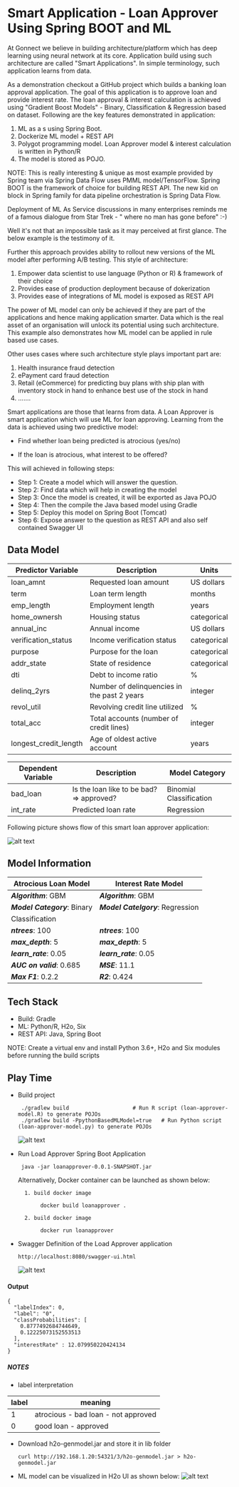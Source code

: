 # Smart Application - Loan Approver Using Spring BOOT and ML


At Gonnect we believe in building architecture/platform which has deep learning using neural network at its core. Application build using such architecture are called "Smart Applications". In simple terminology, such application learns from data. 

As a demonstration checkout a GitHub project which builds a banking loan approval application. The goal of this application is to approve loan and provide interest rate. The loan approval & interest calculation is achieved using "Gradient Boost Models" - Binary, Classification & Regression based on dataset. Following are the key features demonstrated in application:

1. ML as a s using Spring Boot. 
2. Dockerize ML model + REST API
3. Polygot programming model. Loan Approver model & interest calculation is written in Python/R
4. The model is stored as POJO. 

NOTE: This is really interesting & unique as most example provided by Spring team via Spring Data Flow uses PMML model/TensorFlow. Spring BOOT is the framework of choice for building REST API. The new kid on block in Spring family for data pipeline orchestration is Spring Data Flow.

Deployment of ML As Service discussions in many enterprises reminds me of a famous dialogue from Star Trek - " where no man has gone before" :-)

 Well it's not that an impossible task as it may perceived at first glance. The below example is the testimony of it.

Further this approach provides ability to rollout new versions of the ML model after performing A/B testing.  This style of architecture:

1. Empower data scientist to use language (Python or R) & framework of their choice
2. Provides ease of production deployment because of dokerization
3. Provides ease of integrations of ML model is exposed as REST API

The power of ML model can only be achieved if they are part of the applications and hence making application smarter. Data which is the real asset of an organisation will unlock its potential using such architecture. This example also demonstrates how ML model can be applied in rule based use cases.

Other uses cases where such architecture style plays important part are:
1. Health insurance fraud detection
2. ePayment card fraud detection
3. Retail (eCommerce) for predicting buy plans with ship plan with inventory stock in hand to enhance best use of the stock in hand
4. .......


Smart applications are those that learns from data. A Loan Approver is smart application which will use ML for loan approving. Learning from the data is achieved using two predictive model:

- Find whether loan being predicted is atrocious  (yes/no)

- If the loan is atrocious, what interest to be offered?

This will achieved in following steps:

- Step 1: Create a model which will answer the question.
- Step 2: Find data which will help in creating the model
- Step 3: Once the model is created, it will be exported as Java POJO
- Step 4: Then the compile the Java based model using Gradle
- Step 5: Deploy this model on Spring Boot (Tomcat)
- Step 6: Expose answer to the question as REST API and also self contained Swagger UI

## Data Model

| Predictor Variable               | Description                                 | Units        |
|----------------------------------|---------------------------------------------|--------------|
| loan_amnt                        | Requested loan amount                       |  US dollars  |
| term                             | Loan term length                            |  months      |
| emp_length                       | Employment length                           |  years       |
| home_ownersh                     | Housing status                              |  categorical |
| annual_inc                       | Annual income                               |  US dollars  |
| verification_status              | Income verification status                  |  categorical |
| purpose                          | Purpose for the loan                        |  categorical |
| addr_state                       | State of residence                          |  categorical |
| dti                              | Debt to income ratio                        |  %           |
| delinq_2yrs                      | Number of delinquencies in the past 2 years |  integer     |
| revol_util                       | Revolving credit line utilized              |  %           |
| total_acc                        | Total accounts (number of credit lines)     |  integer     |
| longest_credit_length            | Age of oldest active account                |  years       |

 
 Dependent Variable                | Description                                 | Model Category         |
|----------------------------------|---------------------------------------------|------------------------|
| bad_loan                         | Is the loan like to be bad? => approved?    | Binomial Classification|
| int_rate                         | Predicted loan rate                         | Regression             |



Following picture shows flow of this smart loan approver application:

![alt text](./LoanFlowPath.png)

## Model Information

| Atrocious Loan Model                         | Interest Rate Model                              |
|----------------------------------------------|--------------------------------------------------|
|**_Algorithm_**:      GBM                     |**_Algorithm_**:      GBM                         |
|**_Model Category_**: Binary                  |**_Model Catelgory_**: Regression            |
|                      Classification          |                                                  |
|**_ntrees_**: 100                             |**_ntrees_**: 100                                 | 
|**_max_depth_**: 5                            |**_max_depth_**: 5                                |
|**_learn_rate_**: 0.05                        |**_learn_rate_**: 0.05                            |
|**_AUC on valid_**: 0.685                     |**_MSE_**: 11.1                                   |
|**_Max F1_**: 0.2.2                           |**_R2_**:  0.424                                  |


## Tech Stack
- Build: Gradle
- ML: Python/R, H2o, Six
- REST API: Java, Spring Boot

NOTE: Create a virtual env and install Python 3.6+, H2o and Six modules before running the build scripts

## Play Time
- Build project
    ```
     ./gradlew build                    # Run R script (loan-approver-model.R) to generate POJOs
     ./gradlew build -PpythonBasedMLModel=true   # Run Python script (loan-approver-model.py) to generate POJOs
    ```
    
    ![alt text](./loanapprovermodelgeneration.png)
    
- Run Load Approver Spring Boot Application

    ```
     java -jar loanapprover-0.0.1-SNAPSHOT.jar
    ```
    
    Alternatively, Docker container can be launched as shown below:
        
        1. build docker image 
            
             docker build loanapprover .
            
        2. build docker image 
            
             docker run loanapprover 
            

-  Swagger Definition of the Load Approver application
    ```
    http://localhost:8080/swagger-ui.html
    ```
    ![alt text](./SwaggerLoanApproverAPIs.png)
    
#### Output
```
{
  "labelIndex": 0,
  "label": "0",
  "classProbabilities": [
    0.8777492684744649,
    0.12225073152553513
  ],
  "interestRate" : 12.079950220424134
}
```
    
##### NOTES
- label interpretation

| label                         |  meaning                             |
|-------------------------------|--------------------------------------|
|1                              | atrocious - bad loan - not approved  |
|0                              | good loan - approved                 |

- Download h2o-genmodel.jar and store it in lib folder
    ```
    curl http://192.168.1.20:54321/3/h2o-genmodel.jar > h2o-genmodel.jar
    ```
- ML model can be visualized in H2o UI as shown below:
![alt text](./h2o.png)




    
 
    






